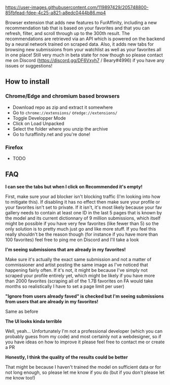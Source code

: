 https://user-images.githubusercontent.com/119897429/205748800-85fbfead-fdee-4c25-a821-a8edc0444b86.mp4

Browser extension that adds new features to FurAffinity, including a new recommendation tab that is based on your favorites and that you can refresh, filter, and scroll through up to the 300th result. The recommendations are retrieved via an API which is powered on the backend by a neural network trained on scraped data. Also, it adds new tabs for browsing new submissions from your watchlist as well as your favorites all in one place! Still very much in beta state for now though so please contact me on Discord (https://discord.gg/DF6Vxyh7 / Beary#4996) if you have any issues or suggestions!

## How to install



### Chrome/Edge and chromium based browsers

 - Download repo as zip and extract it somewhere
 - Go to `chrome://extensions/`  or`edge://extensions/`
 - Toggle Developper Mode
 - Click on Load Unpacked
 - Select the folder where you unzip the archive
 - Go to furaffinity.net and you're done!
### Firefox
 - TODO

## FAQ

**I can see the tabs but when I click on Recommended it's empty!** 

First, make sure your ad blocker isn't blocking traffic (I'm looking into how to mitigate this). If disabling it has no effect then make sure your profile or your favorites isn't set to private. If it isn't, it's most likely because your fav gallery needs to contain at least one ID in the last 5 pages that is known by the model and its current dictionnary of 9 million submissions, which itself might be possible if you have very few favorites (like fewer than 5) so the only solution is to pretty much just go and like more stuff. If you feel this really shouldn't be the reason though (for instance if you have more than 100 favorites) feel free to ping me on Discord and I'll take a look 

**I'm seeing submissions that are already in my favorites!**

Make sure it's actually the exact same submission and not a matter of commissioner and artist posting the same image as I've noticed that happening fairly often. If it's not, it might be because I've simply not scraped your profile entirely yet, which might be likely if you have more than 2000 favorites (scraping all of the 1.7B favorites on FA would take months so realistically I have to set a page limit per user) 

**"Ignore from users already faved" is checked but I'm seeing submissions from users that are already in my favorites!** 

Same as before 

**The UI looks kinda terrible**

Well, yeah... Unfortunately I'm not a professional developer (which you can probably guess from my code) and most certainly not a webdesigner, so if you have ideas on how to improve it please feel free to contact me or create a PR

**Honestly, I think the quality of the results could be better** 

That might be because I haven't trained the model on sufficient data or for not long enough, so please let me know if you do (but if you don't please let me know too!)
